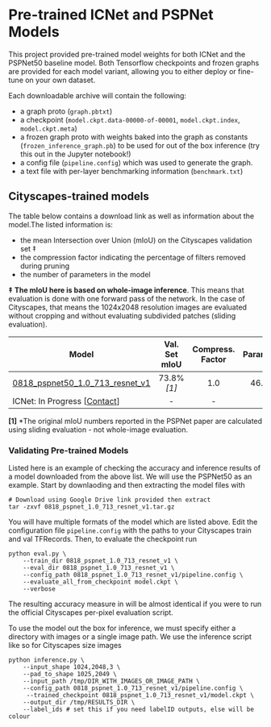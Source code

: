 # Pre-trained ICNet and PSPNet Models

This project provided pre-trained model weights for both ICNet and  the PSPNet50 baseline model. Both Tensorflow checkpoints and frozen graphs are provided for each model variant, allowing you to either deploy or fine-tune on your own dataset.

Each downloadable archive will contain the following:

* a graph proto (`graph.pbtxt`)
* a checkpoint
  (`model.ckpt.data-00000-of-00001`, `model.ckpt.index`, `model.ckpt.meta`)
* a frozen graph proto with weights baked into the graph as constants
  (`frozen_inference_graph.pb`) to be used for out of the box inference
    (try this out in the Jupyter notebook!)
* a config file (`pipeline.config`) which was used to generate the graph.
* a text file with per-layer benchmarking information (`benchmark.txt`)


## Cityscapes-trained models

The table below contains a download link as well as information about the model.The listed information is:

* the mean Intersection over Union (mIoU) on the Cityscapes validation set ‡
* the compression factor indicating the percentage of filters removed during pruning
* the number of parameters in the model

**‡** **The mIoU here is based on whole-image inference**. This means that evaluation is done with one forward
pass of the network. In the case of Cityscapes, that means the 1024x2048 resolution images are evaluated without cropping and without evaluating subdivided patches (sliding evaluation).

| Model  | Val. Set mIoU | Compress. Factor | Parameters | FLOPs |
| ------------ | :--------------: | :-------------: | :-------------: | :-------------:
| [0818_pspnet50_1.0_713_resnet_v1](https://drive.google.com/drive/folders/1KBXtSa_WxjwW9o7YaF6daGs88Zvaff5o) | 73.8% *[1]* | 1.0 | 46.53M | 2942.59B |
| ICNet: In Progress [[Contact](mailto:oandrien@uwaterloo.ca)] | - | - | - | - |

**[1]** *The original mIoU numbers reported in the PSPNet paper are calculated using
sliding evaluation - not whole-image evaluation.

### Validating Pre-trained Models

Listed here is an example of checking the accuracy and inference results of a model downloaded from the above list. We will use the PSPNet50 as an example. Start by downlaoding and then extracting the model files with

```
# Download using Google Drive link provided then extract
tar -zxvf 0818_pspnet_1.0_713_resnet_v1.tar.gz
```

You will have multiple formats of the model which are listed above. Edit the configuration file `pipeline.config` with the paths to your Cityscapes train and val TFRecords. Then, to evaluate the checkpoint run

```
python eval.py \
	--train_dir 0818_pspnet_1.0_713_resnet_v1 \
	--eval_dir 0818_pspnet_1.0_713_resnet_v1 \
	--config_path 0818_pspnet_1.0_713_resnet_v1/pipeline.config \
	--evaluate_all_from_checkpoint model.ckpt \
	--verbose
```

The resulting accuracy measure in <mIoU> will be almost identical if you were to run the official Cityscapes per-pixel evaluation script.

To use the model out the box for inference, we must specify either a directory with images or a single image path. We use the inference script like so for Cityscapes size images

```
python inference.py \
	--input_shape 1024,2048,3 \
	--pad_to_shape 1025,2049 \
	--input_path /tmp/DIR_WITH_IMAGES_OR_IMAGE_PATH \
	--config_path 0818_pspnet_1.0_713_resnet_v1/pipeline.config \
	 --trained_checkpoint 0818_pspnet_1.0_713_resnet_v1/model.ckpt \
	--output_dir /tmp/RESULTS_DIR \
	--label_ids # set this if you need labelID outputs, else will be colour

```
